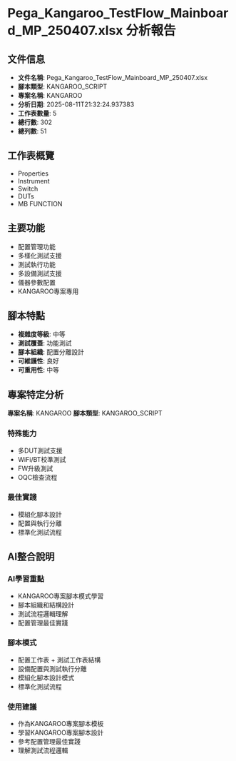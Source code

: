 # Pega_Kangaroo_TestFlow_Mainboard_MP_250407.xlsx 分析報告

## 文件信息

- **文件名稱**: Pega_Kangaroo_TestFlow_Mainboard_MP_250407.xlsx
- **腳本類型**: KANGAROO_SCRIPT
- **專案名稱**: KANGAROO
- **分析日期**: 2025-08-11T21:32:24.937383
- **工作表數量**: 5
- **總行數**: 302
- **總列數**: 51

## 工作表概覽

- Properties
- Instrument
- Switch
- DUTs
- MB FUNCTION

## 主要功能

- 配置管理功能
- 多樣化測試支援
- 測試執行功能
- 多設備測試支援
- 儀器參數配置
- KANGAROO專案專用

## 腳本特點

- **複雜度等級**: 中等
- **測試覆蓋**: 功能測試
- **腳本組織**: 配置分離設計
- **可維護性**: 良好
- **可重用性**: 中等

## 專案特定分析

**專案名稱**: KANGAROO
**腳本類型**: KANGAROO_SCRIPT

### 特殊能力
- 多DUT測試支援
- WiFi/BT校準測試
- FW升級測試
- OQC檢查流程

### 最佳實踐
- 模組化腳本設計
- 配置與執行分離
- 標準化測試流程

## AI整合說明

### AI學習重點
- KANGAROO專案腳本模式學習
- 腳本組織和結構設計
- 測試流程邏輯理解
- 配置管理最佳實踐

### 腳本模式
- 配置工作表 + 測試工作表結構
- 設備配置與測試執行分離
- 模組化腳本設計模式
- 標準化測試流程

### 使用建議
- 作為KANGAROO專案腳本模板
- 學習KANGAROO專案腳本設計
- 參考配置管理最佳實踐
- 理解測試流程邏輯
